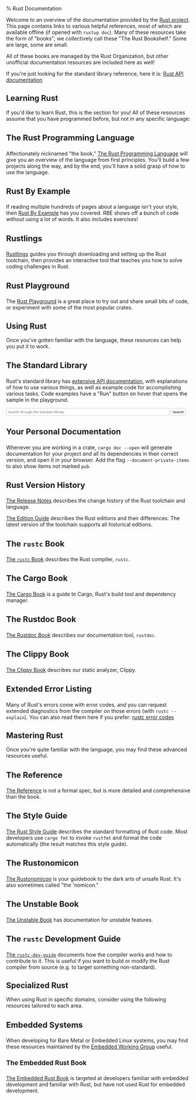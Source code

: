 % Rust Documentation

<style>
nav {
    display: none;
}
h3 {
    font-size: 1.35rem;
}
h4 {
    font-size: 1.1rem;
}

/* Formatting for docs search bar */
#search-input {
    width: calc(100% - 58px);
}
#search-but {
    cursor: pointer;
}
#search-but, #search-input {
    padding: 4px;
    border: 1px solid #ccc;
    border-radius: 3px;
    outline: none;
    font-size: 0.7em;
    background-color: #fff;
}
#search-but:hover, #search-input:focus {
    border-color: #55a9ff;
}

/* Formatting for external link icon */
svg.external-link {
  display: inline-block;
  position: relative;
  vertical-align: super;
  width: 0.7rem;
  height: 0.7rem;
  padding-left: 2px;
  top: 3px;
}
</style>

Welcome to an overview of the documentation provided by the [Rust
project]. This page contains links to various helpful references,
most of which are available offline (if opened with `rustup doc`). Many of these
resources take the form of "books"; we collectively call these "The Rust
Bookshelf." Some are large, some are small.

All of these books are managed by the Rust Organization, but other unofficial
documentation resources are included here as well!

If you're just looking for the standard library reference, here it is:
[Rust API documentation](std/index.html)


## Learning Rust

If you'd like to learn Rust, this is the section for you! All of these resources
assume that you have programmed before, but not in any specific language:

### The Rust Programming Language

Affectionately nicknamed "the book," [The Rust Programming Language](book/index.html)
will give you an overview of the language from first principles. You'll build a
few projects along the way, and by the end, you'll have a solid grasp of how to
use the language.

### Rust By Example

If reading multiple hundreds of pages about a language isn't your style, then
[Rust By Example](rust-by-example/index.html) has you covered. RBE shows off a
bunch of code without using a lot of words. It also includes exercises!

### Rustlings

[Rustlings](https://github.com/rust-lang/rustlings) guides you
through downloading and setting up the Rust toolchain, then provides an
interactive tool that teaches you how to solve coding challenges in Rust.

### Rust Playground

The [Rust Playground](https://play.rust-lang.org) is a great place
to try out and share small bits of code, or experiment with some of the most
popular crates.


## Using Rust

Once you've gotten familiar with the language, these resources can help you put
it to work.

### The Standard Library

Rust's standard library has [extensive API documentation](std/index.html), with
explanations of how to use various things, as well as example code for
accomplishing various tasks. Code examples have a "Run" button on hover that
opens the sample in the playground.

<div>
  <form action="std/index.html" method="get">
    <input id="search-input" type="search" name="search"
           placeholder="Search through the standard library"/>
    <button id="search-but">Search</button>
  </form>
</div>

### Your Personal Documentation

Whenever you are working in a crate, `cargo doc --open` will generate
documentation for your project _and_ all its dependencies in their correct
version, and open it in your browser. Add the flag `--document-private-items` to
also show items not marked `pub`.

### Rust Version History

[The Release Notes](releases.html) describes the change history of the Rust
toolchain and language.

[The Edition Guide](edition-guide/index.html) describes the Rust editions and
their differences. The latest version of the toolchain supports all
historical editions.

### The `rustc` Book

[The `rustc` Book](rustc/index.html) describes the Rust compiler, `rustc`.

### The Cargo Book

[The Cargo Book](cargo/index.html) is a guide to Cargo, Rust's build tool and
dependency manager.

### The Rustdoc Book

[The Rustdoc Book](rustdoc/index.html) describes our documentation tool, `rustdoc`.

### The Clippy Book

[The Clippy Book](clippy/index.html) describes our static analyzer, Clippy.

### Extended Error Listing

Many of Rust's errors come with error codes, and you can request extended
diagnostics from the compiler on those errors (with `rustc --explain`). You can
also read them here if you prefer: [rustc error codes](error_codes/index.html)


## Mastering Rust

Once you're quite familiar with the language, you may find these advanced
resources useful.

### The Reference

[The Reference](reference/index.html) is not a formal spec, but is more detailed
and comprehensive than the book.

### The Style Guide

[The Rust Style Guide](style-guide/index.html) describes the standard formatting
of Rust code. Most developers use `cargo fmt` to invoke `rustfmt` and format the
code automatically (the result matches this style guide).

### The Rustonomicon

[The Rustonomicon](nomicon/index.html) is your guidebook to the dark arts of
unsafe Rust. It's also sometimes called "the 'nomicon."

### The Unstable Book

[The Unstable Book](unstable-book/index.html) has documentation for unstable
features.

### The `rustc` Development Guide

[The `rustc-dev-guide`](https://rustc-dev-guide.rust-lang.org/)
documents how the compiler works and how to contribute to it. This is useful if
you want to build or modify the Rust compiler from source (e.g. to target
something non-standard).


## Specialized Rust

When using Rust in specific domains, consider using the following resources
tailored to each area.

### Embedded Systems

When developing for Bare Metal or Embedded Linux systems, you may find these
resources maintained by the [Embedded Working Group] useful.

[Embedded Working Group]: https://github.com/rust-embedded

#### The Embedded Rust Book

[The Embedded Rust Book] is targeted at developers familiar with embedded
development and familiar with Rust, but have not used Rust for embedded
development.

[The Embedded Rust Book]: embedded-book/index.html
[Rust project]: https://www.rust-lang.org

<script>
// check if a given link is external
function isExternalLink(url) {
  const tmp = document.createElement('a');
  tmp.href = url;
  return tmp.host !== window.location.host;
}

// Add the `external` class to all <a> tags with external links and append the external link SVG
function updateExternalAnchors() {
  /*
    External link SVG from Font-Awesome
    CC BY-SA 3.0 https://creativecommons.org/licenses/by-sa/3.0
    via Wikimedia Commons
  */
  const svgText = `<svg
     class='external-link'
     xmlns='http://www.w3.org/2000/svg'
     viewBox='0 -256 1850 1850'
     width='100%'
     height='100%'>
       <g transform='matrix(1,0,0,-1,30,1427)'>
         <path d='M 1408,608 V 288 Q 1408,169 1323.5,84.5 1239,0 1120,
           0 H 288 Q 169,0 84.5,84.5 0,169 0,288 v 832 Q 0,1239 84.5,1323.5 169,
           1408 288,1408 h 704 q 14,0 23,-9 9,-9 9,-23 v -64 q 0,-14 -9,-23 -9,
           -9 -23,-9 H 288 q -66,0 -113,-47 -47,-47 -47,-113 V 288 q 0,-66 47,
           -113 47,-47 113,-47 h 832 q 66,0 113,47 47,47 47,113 v 320 q 0,14 9,
           23 9,9 23,9 h 64 q 14,0 23,-9 9,-9 9,-23 z m 384,864 V 960 q 0,
           -26 -19,-45 -19,-19 -45,-19 -26,0 -45,19 L 1507,1091 855,439 q -10,
           -10 -23,-10 -13,0 -23,10 L 695,553 q -10,10 -10,23 0,13 10,23 l 652,
           652 -176,176 q -19,19 -19,45 0,26 19,45 19,19 45,19 h 512 q 26,0 45,
           -19 19,-19 19,-45 z' style='fill:currentColor' />
         </g>
     </svg>`;
  let allAnchors = document.getElementsByTagName("a");

  for (var i = 0; i < allAnchors.length; ++i) {
    let anchor = allAnchors[i];
    if (isExternalLink(anchor.href)) {
      anchor.classList.add("external");
      anchor.innerHTML += svgText;
    }
  }
}

// on page load, update external anchors
document.addEventListener("DOMContentLoaded", updateExternalAnchors);

</script>
